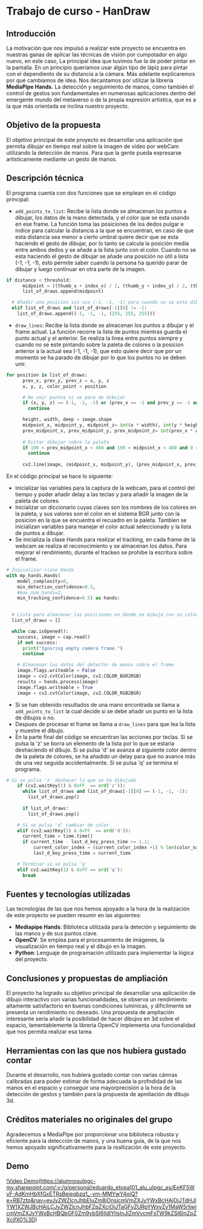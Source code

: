 # Trabajo de curso - HanDraw

## Introducción

La motivación que nos impulsó a realizar este proyecto se encuentra en nuestras ganas de aplicar las técnicas de visión por cumpotador en algo nuevo, en este caso, La principal idea que tuvimos fue la de poder pintar en la pantalla. En un principio queríamos usar algún tipo de lápiz para pintar con el dependiento de su distancia a la cámara. Más adelante explicaremos por qué cambiamos de idea. Nos decantamos por utilizar la librería **MediaPipe Hands.**  La detección y seguimiento de manos, como también el control de gestos son fundamentales en numerosas aplicaciones dentro del emergente mundo del metaverso o de la propia expresión artística, que es a la que más orientada se inclina nuestro proyecto.


## Objetivo de la propuesta

El objetivo principal de este proyecto es desarrollar una aplicación que permita dibujar en tiempo real sobre la imagen de vídeo por webCam utilizando la detección de manos. Para que la gente pueda expresarse artísticamente mediante un gesto de manos.



## Descripción técnica

El programa cuenta con dos funciones que se emplean en el código principal:
- `add_points_to_list`: Recibe la lista donde se almacenan los puntos a dibujar, los datos de la mano detectada, y el color que se esta usando en ese frame. La función toma las posiciones de los dedos pulgar e índice para calcular la distancia a la que se encuentran, en caso de que esta distancia sea menor a cierto umbral quiere decir que se esta haciendo el gesto de dibujar, por lo tanto se calcula la posición media entre ambos dedos y se añade a la lista junto con el color. Cuando no se esta haciendo el gesto de dibujar se añade una posición no útil a lista (-1, -1, -1), esto permite saber cuando la persona ha querido parar de dibujar y luego continuar en otra parte de la imagen.
```py
if distance < threshold:
      midpoint = ((thumb_x + index_x) / 2, (thumb_y + index_y) / 2, (thumb_z + index_z) / 2, point_color)
      list_of_draws.append(midpoint)

  # Añadir una posicion sin uso (-1, -1, -1) para cuando no se este dibujando
  elif list_of_draws and list_of_draws[-1][0] != -1: 
    list_of_draws.append((-1, -1, -1, (255, 255, 255)))
```

- `draw_lines`: Recibe la lista donde se almacenan los puntos a dibujar y el frame actual. La función recorre la lista de puntos mientras guarda el punto actual y el anterior. Se realiza la linea entre puntos siempre y cuando no se este pintando sobre la paleta de colores o la posicion anterior a la actual sea (-1, -1, -1), que esto quiere decir que por un momento se ha parado de dibujar por lo que los puntos no se deben unir. 
```py
for position in list_of_draws:
      prev_x, prev_y, prev_z = x, y, z
      x, y, z, color_point = position

      # No unir puntos si se paro de dibujar
      if (x, y, z) == (-1, -1, -1) or (prev_x == -1 and prev_y == -1 and prev_z == -1):
        continue

      height, width, deep = image.shape
      midpoint_x, midpoint_y, midpoint_z= int(x * width), int(y * height), int(z * deep)
      prev_midpoint_x, prev_midpoint_y, prev_midpoint_z= int(prev_x * width), int(prev_y * height), int(prev_z * deep)
      
      # Evitar dibujar sobre la paleta
      if 190 < prev_midpoint_x < 460 and 190 < midpoint_x < 460 and 0 < prev_midpoint_y < 90 and 0 < midpoint_y < 90:
        continue 
      
      cv2.line(image, (midpoint_x, midpoint_y), (prev_midpoint_x, prev_midpoint_y), color_point, 5)
```

En el código principal se hace lo siguiente:
- Inicializar las variables para la captura de la webcam, para el control del tiempo y poder añadir delay a las teclas y para añadir la imagen de la paleta de colores.
- Inicializar un diccionario cuyas claves son los nombres de los colores en la paleta, y sus valores son el color en el sistema BGR junto con la posicion en la que se encuentra el recuadro en la paleta. Tambien se inicializan variables para manejar el color actual seleccionado y la lista de puntos a dibujar.
- Se inicializa la clase Hands para realizar el tracking, en cada frame de la webcam se realiza el reconocimiento y se almacenan los datos. Para mejorar el rendimiento, durante el trackeo se prohibe la escritura sobre el frame.
```py
# Inicializar clase Hands
with mp_hands.Hands(
    model_complexity=0,
    min_detection_confidence=0.5,
    #max_num_hands=2,
    min_tracking_confidence=0.5) as hands:
  

  # Lista para almacenar las posiciones en donde se dibuja con su color  
  list_of_draws = []

  while cap.isOpened():
    success, image = cap.read()
    if not success:
      print("Ignoring empty camera frame.")
      continue

    # Almacenar los datos del detector de manos sobre el frame
    image.flags.writeable = False
    image = cv2.cvtColor(image, cv2.COLOR_BGR2RGB)   
    results = hands.process(image)
    image.flags.writeable = True
    image = cv2.cvtColor(image, cv2.COLOR_RGB2BGR)
```
- Si se han obtenido resultados de una mano encontrada se llama a `add_points_to_list` la cual decide si se debe añadir un punto en la lista de dibujos o no.
- Despues de procesar el frame se llama a `draw_lines` para que lea la lista y muestre el dibujo.
- En la parte final del código se encuentran las acciones por teclas. Si se pulsa la 'z' se borra un elemento de la lista por lo que se estaria deshaciendo el dibujo. Si se pulsa 'd' se avanza al siguiente color dentro de la paleta de colores, se ha añadido un delay para que no avance más de una vez seguida accidentalmente. Si se pulsa 'q' se termina el programa.
```py
# Si se pulsa 'z' deshacer lo que se ha dibujado    
    if (cv2.waitKey(1) & 0xFF  == ord('z')):
      while list_of_draws and list_of_draws[-1][0] == (-1, -1, -1):
        list_of_draws.pop()
      
      if list_of_draws:
        list_of_draws.pop() 

    # Si se pulsa 'd' cambiar de color
    elif (cv2.waitKey(1) & 0xFF  == ord('d')):
      current_time = time.time()
      if current_time - last_d_key_press_time >= 1.1:
          current_color_index = (current_color_index +1) % len(color_names)
          last_d_key_press_time = current_time

    # Terminar si se pulsa 'q'
    elif cv2.waitKey(1) & 0xFF == ord('q'):
      break
```

## Fuentes y tecnologías utilizadas

Las tecnologías de las que nos hemos apoyado a la hora de la realización de este proyecto se pueden resumir en las aiguientes:
- **Mediapipe Hands**: Biblioteca utilizada para la deteción y seguimiento de las manos y de sus puntos clave.
- **OpenCV**: Se emplea para el procesamiento de imágenes, la visualización en tiempo real y el dibujo en la imagen.
- **Python**: Lenguaje de programación utilizado para implementar la lógica del proyecto.


## Conclusiones y propuestas de ampliación

El proyecto ha logrado su objetivo principal de desarrollar una aplicación de dibujo interactivo con varias funcionalidades, se observa un rendimiento altamente satisfactorio en buenas condiciones lumínicas, y difícilmente se presenta un rendimiento no deseado. Una propuesta de ampliación interesante sería añadir la posibilidad de hacer dibujos en 3d sobre el espacio, lamentablemente la librería OpenCV implementa una funcionalidad que nos permita realizar esa tarea.

## Herramientas con las que nos hubiera gustado contar

Durante el desarrollo, nos hubiera gustado contar con varias cámras calibradas  para poder estimar de forma adecuada la profndidad de las manos en el espacio y conseguir una mayorprecisión a la hora de la detección de gestos y también para la propuesta de apmliación de dibujo 3d.

## Créditos materiales no originales del grupo

Agradecemos a MediaPipe por proporcionar una biblioteca robusta y eficiente para la detección de manos, y una buena guía, de la que nos hemos apoyado significativamente para la reallización de este proyecto. 


## Demo

[!Video Demo](https://alumnosulpgc-my.sharepoint.com/:v:/g/personal/eduardo_etopa101_alu_ulpgc_es/EeKF5WvF-AdKmHbXfGxETRsBeieqbzq1_-vm-MMYwY4oiQ?e=RB7ztp&nav=eyJyZWZlcnJhbEluZm8iOnsicmVmZXJyYWxBcHAiOiJTdHJlYW1XZWJBcHAiLCJyZWZlcnJhbFZpZXciOiJTaGFyZURpYWxvZy1MaW5rIiwicmVmZXJyYWxBcHBQbGF0Zm9ybSI6IldlYiIsInJlZmVycmFsTW9kZSI6InZpZXcifX0%3D)(https://alumnosulpgc-my.sharepoint.com/:v:/g/personal/eduardo_etopa101_alu_ulpgc_es/EeKF5WvF-AdKmHbXfGxETRsBeieqbzq1_-vm-MMYwY4oiQ?e=RB7ztp&nav=eyJyZWZlcnJhbEluZm8iOnsicmVmZXJyYWxBcHAiOiJTdHJlYW1XZWJBcHAiLCJyZWZlcnJhbFZpZXciOiJTaGFyZURpYWxvZy1MaW5rIiwicmVmZXJyYWxBcHBQbGF0Zm9ybSI6IldlYiIsInJlZmVycmFsTW9kZSI6InZpZXcifX0%3D)
